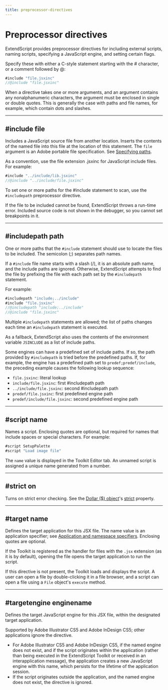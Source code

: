 ```yaml
---
title: preprocessor-directives
---
```

# Preprocessor directives

ExtendScript provides preprocessor directives for including external scripts, naming scripts, specifying a JavaScript engine, and setting certain flags.

Specify these with either a C-style statement starting with the # character, or a comment followed by @:

```javascript
#include "file.jsxinc"
//@include "file.jsxinc"
```

When a directive takes one or more arguments, and an argument contains any nonalphanumeric characters, the argument must be enclosed in single or double quotes. This is generally the case with paths and file names, for example, which contain dots and slashes.

---

## #include file

Includes a JavaScript source file from another location. Inserts the contents of the named file into this file at the location of this statement. The `file` argument is an Adobe portable file specification. See [Specifying paths](../file-system-access/using-file-and-folder-objects.md#specifying-paths).

As a convention, use the file extension .jsxinc for JavaScript include files. For example:

```javascript
#include "../include/lib.jsxinc"
//@include "../include/file.jsxinc"
```

To set one or more paths for the #include statement to scan, use the `#includepath` preprocessor directive.

If the file to be included cannot be found, ExtendScript throws a run-time error. Included source code is not shown in the debugger, so you cannot set breakpoints in it.

---

## #includepath path

One or more paths that the `#include` statement should use to locate the files to be included. The semicolon (;) separates path names.

If a `#include` file name starts with a slash (/), it is an absolute path name, and the include paths are ignored. Otherwise, ExtendScript attempts to find the file by prefixing the file with each path set by the `#includepath` statement.

For example:

```javascript
#includepath "include;../include"
#include "file.jsxinc"
//@includepath "include;../include"
//@include "file.jsxinc"
```

Multiple `#includepath` statements are allowed; the list of paths changes each time an `#includepath` statement is executed.

As a fallback, ExtendScript also uses the contents of the environment variable `JSINCLUDE` as a list of include paths.

Some engines can have a predefined set of include paths. If so, the path provided by `#includepath` is tried before the predefined paths. If, for example, the engine has a predefined path set to `predef;predef/include`, the preceding example causes the following lookup sequence:

- `file.jsxinc`: literal lookup
- `include/file.jsxinc`: first #includepath path
- `../include/file.jsxinc`: second #includepath path
- `predef/file.jsxinc`: first predefined engine path
- `predef/include/file.jsxinc`: second predefined engine path

---

## #script name

Names a script. Enclosing quotes are optional, but required for names that include spaces or special characters. For example:

```javascript
#script SetupPalette
#script "Load image file"
```

The `name` value is displayed in the Toolkit Editor tab. An unnamed script is assigned a unique name generated from a number.

---

## #strict on

Turns on strict error checking. See the [Dollar ($) object](../dollar-object)'s [strict](dollar-object.md#strict) property.

---

## #target name

Defines the target application for this JSX file. The name value is an application specifier; see [Application and namespace specifiers](../../interapplication-communication/application-and-namespace-specifiers). Enclosing quotes are optional.

If the Toolkit is registered as the handler for files with the `.jsx` extension (as it is by default), opening the file opens the target application to run the script.

If this directive is not present, the Toolkit loads and displays the script. A user can open a file by double-clicking it in a file browser, and a script can open a file using a `File` object's `execute` method.

---

## #targetengine enginename

Defines the target JavaScript engine for this JSX file, within the designated target application.

Supported by Adobe Illustrator CS5 and Adobe InDesign CS5; other applications ignore the directive.

- For Adobe Illustrator CS5 and Adobe InDesign CS5, if the named engine does not exist, and if the script originates within the application (rather than being executed in the ExtendScript Toolkit or received in an interapplication message), the application creates a new JavaScript engine with this name, which persists for the lifetime of the application session.
- If the script originates outside the application, and the named engine does not exist, the directive is ignored.
